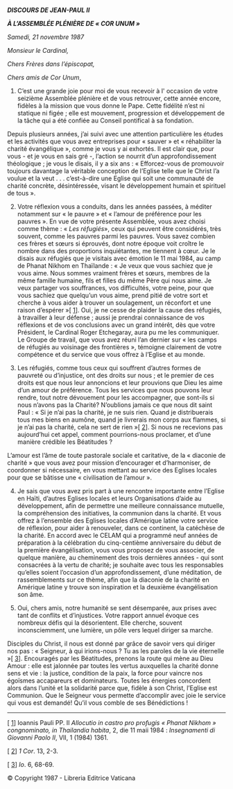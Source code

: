 ***DISCOURS DE JEAN-PAUL II***

***À L’ASSEMBLÉE PLÉNIÈRE DE « COR UNUM »***

*Samedi, 21 novembre 1987*

*Monsieur le Cardinal,*

*Chers Frères dans l’épiscopat,*

*Chers amis de Cor Unum*,

1. C’est une grande joie pour moi de vous recevoir à l' occasion de votre seizième Assemblée plénière et de vous retrouver, cette année encore, fidèles à la mission que vous donne le Pape. Cette fidélité n’est ni statique ni figée ; elle est mouvement, progression et développement de la tâche qui a été confiée au Conseil pontifical à sa fondation.

Depuis plusieurs années, j’ai suivi avec une attention particulière les études et les activités que vous avez entreprises pour « sauver » et « réhabiliter la charité évangélique », comme je vous y ai exhortés. Il est clair que, pour vous - et je vous en sais gré -, l’action se nourrit d’un approfondissement théologique ; je vous le disais, il y a six ans : « Efforcez-vous de promouvoir toujours davantage la véritable conception de l’Eglise telle que le Christ l’a voulue et la veut . . . c’est-à-dire une Eglise qui soit une communauté de charité concrète, désintéressée, visant le développement humain et spirituel de tous ».

2. Votre réflexion vous a conduits, dans les années passées, à méditer notamment sur « le pauvre » et « l’amour de préférence pour les pauvres ». En vue de votre présente Assemblée, vous avez choisi comme thème : « *Les réfugiés*», ceux qui peuvent être considérés, très souvent, comme les pauvres parmi les pauvres. Vous savez combien ces frères et sœurs si éprouvés, dont notre époque voit croître le nombre dans des proportions inquiétantes, me tiennent à cœur. Je le disais aux réfugiés que je visitais avec émotion le 11 mai 1984, au camp de Phanat Nikhom en Thaïlande : « Je veux que vous sachiez que je vous aime. Nous sommes vraiment frères et sœurs, membres de la même famille humaine, fils et filles du même Père qui nous aime. Je veux partager vos souffrances, vos difficultés, votre peine, pour que vous sachiez que quelqu’un vous aime, prend pitié de votre sort et cherche à vous aider à trouver un soulagement, un réconfort et une raison d’espérer »[ [1](#_ftn1 "")]. Oui, je ne cesse de plaider la cause des réfugiés, à travailler à leur défense ; aussi je prendrai connaissance de vos réflexions et de vos conclusions avec un grand intérêt, dès que votre Président, le Cardinal Roger Etchegaray, aura pu me les communiquer. Le Groupe de travail, que vous avez réuni l’an dernier sur « les camps de réfugiés au voisinage des frontières », témoigne clairement de votre compétence et du service que vous offrez à l’Eglise et au monde.

3. Les réfugiés, comme tous ceux qui souffrent d’autres formes de pauvreté ou d’injustice, ont des droits sur nous ; et le premier de ces droits est que nous leur annoncions et leur prouvions que Dieu les aime d’un amour de préférence. Tous les services que nous pouvons leur rendre, tout notre dévouement pour les accompagner, que sont-ils si nous n’avons pas la Charité? N’oublions jamais ce que nous dit saint Paul : « Si je n’ai pas la charité, je ne suis rien. Quand je distribuerais tous mes biens en aumône, quand je livrerais mon corps aux flammes, si je n’ai pas la charité, cela ne sert de rien »[ [2](#_ftn2 "")]. Si nous ne recevions pas aujourd’hui cet appel, comment pourrions-nous proclamer, et d’une manière crédible les Béatitudes ?

L’amour est l’âme de toute pastorale sociale et caritative, de la « diaconie de charité » que vous avez pour mission d’encourager et d’harmoniser, de coordonner si nécessaire, en vous mettant au service des Eglises locales pour que se bâtisse une « civilisation de l’amour ».

4. Je sais que vous avez pris part à une rencontre importante entre l’Eglise en Haïti, d’autres Eglises locales et leurs Organisations d’aide au développement, afin de permettre une meilleure connaissance mutuelle, la compréhension des initiatives, la communion dans la charité. Et vous offrez à l’ensemble des Eglises locales d’Amérique latine votre service de réflexion, pour aider à renouveler, dans ce continent, la catéchèse de la charité. En accord avec le CELAM qui a programmé neuf années de préparation à la célébration du cinq-centième anniversaire du début de la première évangélisation, vous vous proposez de vous associer, de quelque manière, au cheminement des trois dernières années - qui sont consacrées à la vertu de charité; je souhaite avec tous les responsables qu’elles soient l’occasion d’un approfondissement, d’une méditation, de rassemblements sur ce thème, afin que la diaconie de la charité en Amérique latine y trouve son inspiration et la deuxième évangélisation son âme.

5. Oui, chers amis, notre humanité se sent désemparée, aux prises avec tant de conflits et d’injustices. Votre rapport annuel évoque ces nombreux défis qui la désorientent. Elle cherche, souvent inconsciemment, une lumière, un pôle vers lequel diriger sa marche.

Disciples du Christ, il nous est donné par grâce de savoir vers qui diriger nos pas : « Seigneur, à qui irions-nous ? Tu as les paroles de la vie éternelle »[ [3](#_ftn3 "")]. Encouragés par les Béatitudes, prenons la route qui mène au Dieu Amour : elle est jalonnée par toutes les vertus auxquelles la charité donne sens et vie : la justice, condition de la paix, la force pour vaincre nos égoïsmes accapareurs et dominateurs. Toutes les énergies concordent alors dans l’unité et la solidarité parce que, fidèle à son Christ, l’Eglise est Communion. Que le Seigneur vous permette d’accomplir avec joie le service qui vous est demandé! Qu’il vous comble de ses Bénédictions !

* * *

[ [1](#_ftnref1 "")] Ioannis Pauli PP. II *Allocutio in castro pro profugis « Phanat Nikhom » congnominato, in Thailandia habita*, 2, die 11 maii 1984 : *Insegnamenti di Giovanni Paolo II*, VII, 1 (1984) 1361.

[ [2](#_ftnref2 "")] *1 Cor*. 13, 2-3.

[ [3](#_ftnref3 "")] *Io*. 6, 68-69.

© Copyright 1987 - Libreria Editrice Vaticana